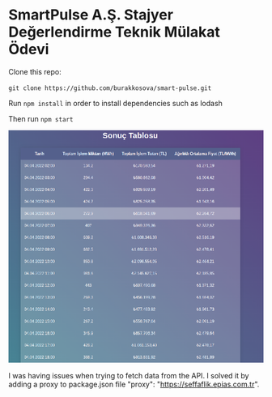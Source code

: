 # SmartPulse A.Ş. Stajyer Değerlendirme Teknik Mülakat Ödevi

Clone this repo:

`git clone https://github.com/burakkosova/smart-pulse.git`

Run `npm install` in order to install dependencies such as lodash

Then run `npm start`

![sonuç tablosu](/sonuc-tablosu.png "Shiprock, New Mexico by Beau Rogers")

I was having issues when trying to fetch data from the API.
I solved it by adding a proxy to package.json file "proxy": "https://seffaflik.epias.com.tr".
